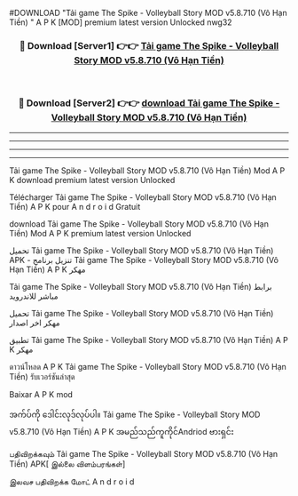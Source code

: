 #DOWNLOAD "Tải game The Spike - Volleyball Story MOD v5.8.710 (Vô Hạn Tiền) " A P K [MOD] premium latest version Unlocked nwg32 



<div align="center">

<h3>🔴 Download [Server1] 👉👉 <a href="https://apkdownload12.web.app/?title=Tải game The Spike - Volleyball Story MOD v5.8.710 (Vô Hạn Tiền) ">Tải game The Spike - Volleyball Story MOD v5.8.710 (Vô Hạn Tiền)  </a></h3><br>

<h3>🔴 Download [Server2] 👉👉 <a href="https://apkdownload12.web.app/?title=Tải game The Spike - Volleyball Story MOD v5.8.710 (Vô Hạn Tiền) ">download Tải game The Spike - Volleyball Story MOD v5.8.710 (Vô Hạn Tiền)  </a></h3>
</div>


----------------------------------------------------------

----------------------------------------------------------

----------------------------------------------------------

----------------------------------------------------------


Tải game The Spike - Volleyball Story MOD v5.8.710 (Vô Hạn Tiền)  Mod A P K download premium latest version Unlocked

Télécharger  Tải game The Spike - Volleyball Story MOD v5.8.710 (Vô Hạn Tiền)  A P K pour A n d r o i d Gratuit

download Tải game The Spike - Volleyball Story MOD v5.8.710 (Vô Hạn Tiền)  Mod A P K premium latest version Unlocked

تحميل Tải game The Spike - Volleyball Story MOD v5.8.710 (Vô Hạn Tiền)  APK - تنزيل برنامج Tải game The Spike - Volleyball Story MOD v5.8.710 (Vô Hạn Tiền)  A P K مهكر

Tải game The Spike - Volleyball Story MOD v5.8.710 (Vô Hạn Tiền)  برابط مباشر للاندرويد

تحميل Tải game The Spike - Volleyball Story MOD v5.8.710 (Vô Hạn Tiền)  مهكر اخر اصدار

تطبيق Tải game The Spike - Volleyball Story MOD v5.8.710 (Vô Hạn Tiền)  A P K مهكر

ดาวน์โหลด A P K Tải game The Spike - Volleyball Story MOD v5.8.710 (Vô Hạn Tiền)  รับเวอร์ชันล่าสุด

Baixar A P K mod

အက်ပ်ကို ဒေါင်းလုဒ်လုပ်ပါ။ Tải game The Spike - Volleyball Story MOD v5.8.710 (Vô Hạn Tiền)  A P K အမည်သည်ကူကိုင်Andriod ဗားရှင်း

பதிவிறக்கவும் Tải game The Spike - Volleyball Story MOD v5.8.710 (Vô Hạn Tiền)  APK[ இல்லை விளம்பரங்கள்] 
 
இலவச பதிவிறக்க மோட் A n d r o i d



